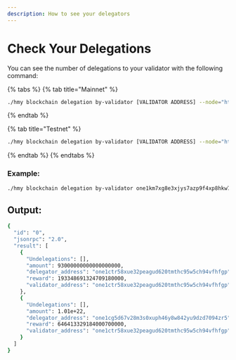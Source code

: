 ```yaml
---
description: How to see your delegators
---
```


# Check Your Delegations

You can see the number of delegations to your validator with the following command:

{% tabs %}
{% tab title="Mainnet" %}
```bash
./hmy blockchain delegation by-validator [VALIDATOR ADDRESS] --node="https://api.s0.t.hmny.io"
```
{% endtab %}

{% tab title="Testnet" %}
```bash
./hmy blockchain delegation by-validator [VALIDATOR ADDRESS] --node="https://api.s0.b.hmny.io"
```
{% endtab %}
{% endtabs %}

### Example:

```bash
./hmy blockchain delegation by-validator one1km7xg8e3xjys7azp9f4xp8hkw79vm2h3f2lade --node="https://api.s0.t.hmny.io"
```

## Output:

```bash
{
  "id": "0",
  "jsonrpc": "2.0",
  "result": [
    {
      "Undelegations": [],
      "amount": 93000000000000000000,
      "delegator_address": "one1ctr58xue32peagud620tmthc95w5ch94vfhfgp",
      "reward": 193348691324709180000,
      "validator_address": "one1ctr58xue32peagud620tmthc95w5ch94vfhfgp"
    },
    {
      "Undelegations": [],
      "amount": 1.01e+22,
      "delegator_address": "one1cg5d67v28m3s0xuph46y8w842yu9dzd7094zr5",
      "reward": 646413329184000700000,
      "validator_address": "one1ctr58xue32peagud620tmthc95w5ch94vfhfgp"
    }
  ]
}
```

